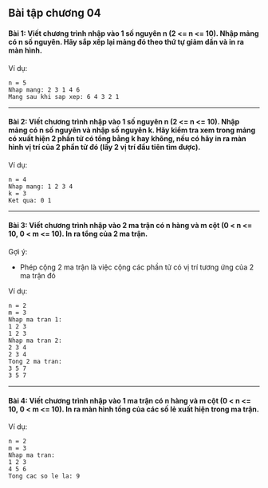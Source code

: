 ## Bài tập chương 04

#### Bài 1: Viết chương trình nhập vào 1 số nguyên n (2 <= n <= 10). Nhập mảng có n số nguyên. Hãy sắp xếp lại mảng đó theo thứ tự giảm dần và in ra màn hình.

Ví dụ:
```
n = 5
Nhap mang: 2 3 1 4 6
Mang sau khi sap xep: 6 4 3 2 1
```

---

#### Bài 2: Viết chương trình nhập vào 1 số nguyên n (2 <= n <= 10). Nhập mảng có n số nguyên và nhập số nguyên k. Hãy kiểm tra xem trong mảng có xuất hiện 2 phần tử có tổng bằng k hay không,  nếu có hãy in ra màn hình vị trí của 2 phần tử đó (lấy 2 vị trí đầu tiên tìm được).

Ví dụ:
```
n = 4
Nhap mang: 1 2 3 4
k = 3
Ket qua: 0 1
```

---

#### Bài 3: Viết chương trình nhập vào 2 ma trận có n hàng và m cột (0 < n <= 10, 0 < m <= 10). In ra tổng của 2 ma trận.

Gợi ý:
- Phép cộng 2 ma trận là việc cộng các phần tử có vị trí tương ứng của 2 ma trận đó

Ví dụ:
```
n = 2
m = 3
Nhap ma tran 1:
1 2 3
1 2 3
Nhap ma tran 2:
2 3 4
2 3 4
Tong 2 ma tran:
3 5 7 
3 5 7 
```

---

#### Bài 4: Viết chương trình nhập vào 1 ma trận có n hàng và m cột (0 < n <= 10, 0 < m <= 10). In ra màn hình tổng của các số lẻ xuất hiện trong ma trận.

Ví dụ:
```
n = 2
m = 3
Nhap ma tran:
1 2 3
4 5 6
Tong cac so le la: 9
```
